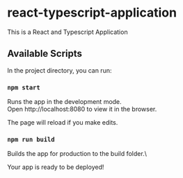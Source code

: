 # react-typescript-application
This is a React and Typescript Application

## Available Scripts
In the project directory, you can run:

### `npm start`
Runs the app in the development mode.\
Open http://localhost:8080 to view it in the browser.

The page will reload if you make edits.

### `npm run build`
Builds the app for production to the build folder.\

Your app is ready to be deployed!
